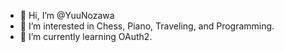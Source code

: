 - 👋 Hi, I’m @YuuNozawa
- 👀 I’m interested in Chess, Piano, Traveling, and Programming.
- 🌱 I’m currently learning OAuth2.
<!---
 💞️ I’m looking to collaborate on ...
 📫 How to reach me ...
--->

<!---
YuuNozawa/YuuNozawa is a ✨ special ✨ repository because its `README.md` (this file) appears on your GitHub profile.
You can click the Preview link to take a look at your changes.
--->
